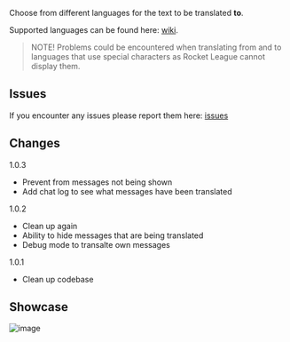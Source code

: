 Choose from different languages for the text to be translated **to**.

Supported languages can be found here: [wiki](https://en.wikipedia.org/wiki/List_of_ISO_639_language_codes). 

> NOTE! Problems could be encountered when translating from and to languages that use special characters as Rocket League cannot display them.

## Issues

If you encounter any issues please report them here: [issues](https://github.com/0xleft/trnslt/issues)

## Changes

1.0.3

- Prevent from messages not being shown
- Add chat log to see what messages have been translated

1.0.2

- Clean up again
- Ability to hide messages that are being translated
- Debug mode to transalte own messages

1.0.1

- Clean up codebase

## Showcase

![image](https://github.com/0xleft/trnslt/assets/107749872/72831383-8be5-4c6e-8daa-c26c41dedd01)
